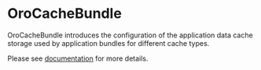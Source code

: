 # OroCacheBundle

OroCacheBundle introduces the configuration of the application data cache storage used by application bundles for different cache types.

Please see [documentation](https://doc.oroinc.com/master/backend/bundles/platform/CacheBundle/) for more details.
